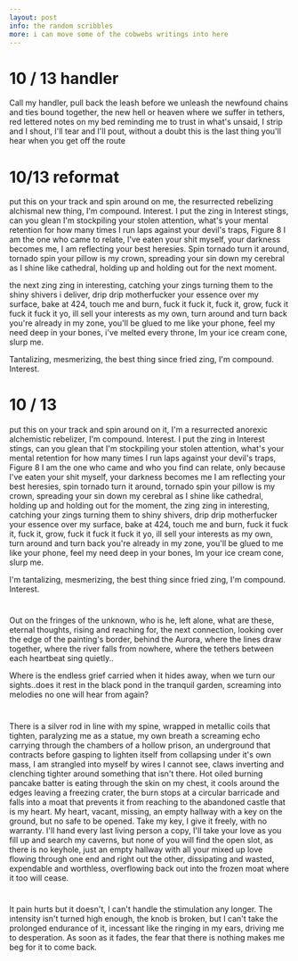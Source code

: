 ```yaml
---
layout: post
info: the random scribbles
more: i can move some of the cobwebs writings into here
---
```

# 10 / 13 handler

Call my handler, pull back the leash before we unleash the newfound chains and ties bound together, the new hell or heaven where we suffer in tethers, red lettered notes on my bed reminding me to trust in what's unsaid, I strip and I shout, I'll tear and I'll pout, without a doubt this is the last thing you'll hear when you get off the route

# 10/13 reformat

put this on your track and spin around on me, the resurrected rebelizing alchismal new thing,
I'm compound. Interest.
I put the zing in Interest stings, can you glean I'm stockpiling your stolen attention,
what's your mental retention for how many times I run laps against your devil's traps,
Figure 8 I am the one who came to relate, I've eaten your shit myself, your darkness becomes me, I am reflecting your best heresies.
Spin tornado turn it around, tornado spin your pillow is my crown,
spreading your sin down my cerebral as I shine like cathedral, holding up and holding out for the next moment.

the next zing zing in interesting, catching your zings turning them to the shiny shivers i deliver, drip drip motherfucker your essence over my surface, bake at 424, touch me and burn, fuck it fuck it, fuck it, grow, fuck it fuck it fuck it yo, ill sell your interests as my own, turn around and turn back you're already in my zone, you'll be glued to me like your phone, feel my need deep in your bones, i've melted every throne,
Im your ice cream cone, slurp me.

Tantalizing, mesmerizing, the best thing since fried zing,
I'm compound. Interest.

# 10 / 13

put this on your track and spin around on it, I'm a resurrected anorexic alchemistic rebelizer,
I'm compound. Interest.
I put the zing in Interest stings, can you glean that I'm stockpiling your stolen attention,
what's your mental retention for how many times I run laps against your devil's traps,
Figure 8 I am the one who came and who you find can relate, only because I've eaten your shit myself, your darkness becomes me I am reflecting your best heresies,
spin tornado turn it around, tornado spin your pillow is my crown, spreading your sin down my cerebral as I shine like cathedral, holding up and holding out for the moment, the zing zing in interesting, catching your zings turning them to shiny shivers, drip drip motherfucker your essence over my surface, bake at 424, touch me and burn, fuck it fuck it, fuck it, grow, fuck it fuck it fuck it yo, ill sell your interests as my own, turn around and turn back you're already in my zone, you'll be glued to me like your phone, feel my need deep in your bones,
Im your ice cream cone, slurp me.



I'm tantalizing, mesmerizing, the best thing since fried zing,
I'm compound. Interest.

#

Out on the fringes of the unknown, who is he, left alone, what are these, eternal thoughts, rising and reaching for, the next connection, looking over the edge of the painting's border, behind the Aurora, where the lines draw together, where the river falls from nowhere, where the tethers between each heartbeat sing quietly..

Where is the endless grief carried when it hides away, when we turn our sights..does it rest in the black pond in the tranquil garden, screaming into melodies no one will hear from again?

#

There is a silver rod in line with my spine, wrapped in metallic coils that tighten, paralyzing me as a statue, my own breath a screaming echo carrying through the chambers of a hollow prison, an underground that contracts before gasping to lighten itself from collapsing under it's own mass, I am strangled into myself by wires I cannot see, claws inverting and clenching tighter around something that isn't there. Hot oiled burning pancake batter is eating through the skin on my chest, it cools around the edges leaving a freezing crater, the burn stops at a circular barricade and falls into a moat that prevents it from reaching to the abandoned castle that is my heart. My heart, vacant, missing, an empty hallway with a key on the ground, but no safe to be opened. Take my key, I give it freely, with no warranty. I'll hand every last living person a copy, I'll take your love as you fill up and search my caverns, but none of you will find the open slot, as there is no keyhole, just an empty hallway with all your mixed up love flowing through one end and right out the other, dissipating and wasted, expendable and worthless, overflowing back out into the frozen moat where it too will cease.

#

It pain hurts but it doesn't, I can't handle the stimulation any longer. The intensity isn't turned high enough, the knob is broken, but I can't take the prolonged endurance of it, incessant like the ringing in my ears, driving me to desperation. As soon as it fades, the fear that there is nothing makes me beg for it to come back.
